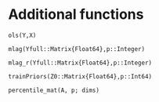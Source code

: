 # Additional functions

```@docs
ols(Y,X)
```

```@docs
mlag(Yfull::Matrix{Float64},p::Integer)
```

```@docs
mlag_r(Yfull::Matrix{Float64},p::Integer)
```


```@docs
trainPriors(Z0::Matrix{Float64},p::Int64)
```

```@percentile_mat
percentile_mat(A, p; dims)
```